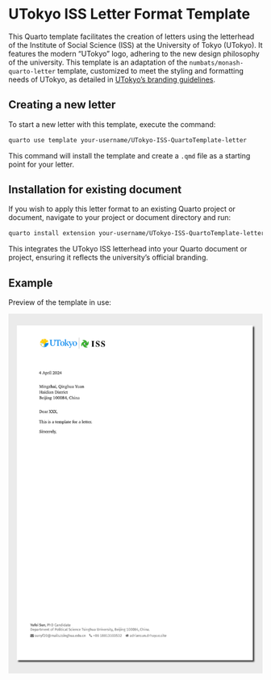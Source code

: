 

<!-- README.md is generated from README.qmd. Please edit that file -->

# UTokyo ISS Letter Format Template

This Quarto template facilitates the creation of letters using the
letterhead of the Institute of Social Science (ISS) at the University of
Tokyo (UTokyo). It features the modern “UTokyo” logo, adhering to the
new design philosophy of the university. This template is an adaptation
of the `numbats/monash-quarto-letter` template, customized to meet the
styling and formatting needs of UTokyo, as detailed in [UTokyo’s
branding
guidelines](https://www.u-tokyo.ac.jp/focus/en/features/z1304_00261.html).

## Creating a new letter

To start a new letter with this template, execute the command:

``` bash
quarto use template your-username/UTokyo-ISS-QuartoTemplate-letter
```

This command will install the template and create a `.qmd` file as a
starting point for your letter.

## Installation for existing document

If you wish to apply this letter format to an existing Quarto project or
document, navigate to your project or document directory and run:

``` bash
quarto install extension your-username/UTokyo-ISS-QuartoTemplate-letter
```

This integrates the UTokyo ISS letterhead into your Quarto document or
project, ensuring it reflects the university’s official branding.

## Example

Preview of the template in use:

[![](examples/template.png)](examples/template.pdf)
